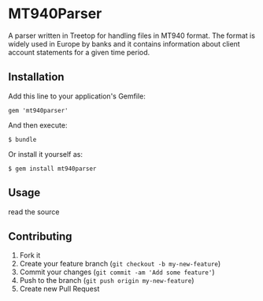 # MT940Parser

A parser written in Treetop for handling files in MT940 format. The format is widely used in
Europe by banks and it contains information about client account statements for a given time period.

## Installation

Add this line to your application's Gemfile:

    gem 'mt940parser'

And then execute:

    $ bundle

Or install it yourself as:

    $ gem install mt940parser

## Usage

read the source

## Contributing

1. Fork it
2. Create your feature branch (`git checkout -b my-new-feature`)
3. Commit your changes (`git commit -am 'Add some feature'`)
4. Push to the branch (`git push origin my-new-feature`)
5. Create new Pull Request
